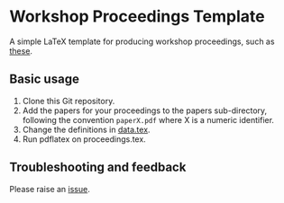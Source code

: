 # Workshop Proceedings Template

A simple LaTeX template for producing workshop proceedings, such as [these](https://dl.dropboxusercontent.com/u/6899834/cloudmde14_proceedings/cloudmde_14.pdf).

## Basic usage

1. Clone this Git repository.
2. Add the papers for your proceedings to the papers sub-directory, following the convention `paperX.pdf` where X is a numeric identifier.
3. Change the definitions in [data.tex](https://github.com/louismrose/workshop_proceedings_template/blob/master/data.tex).
4. Run pdflatex on proceedings.tex.

## Troubleshooting and feedback
Please raise an [issue](https://github.com/louismrose/workshop_proceedings_template/issues).